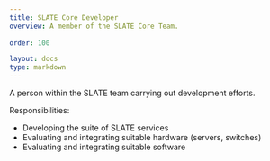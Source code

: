 ```yaml
---
title: SLATE Core Developer
overview: A member of the SLATE Core Team.
              
order: 100

layout: docs
type: markdown
---
```


A person within the SLATE team carrying out development efforts.

Responsibilities:
* Developing the suite of SLATE services
* Evaluating and integrating suitable hardware (servers, switches)
* Evaluating and integrating suitable software
